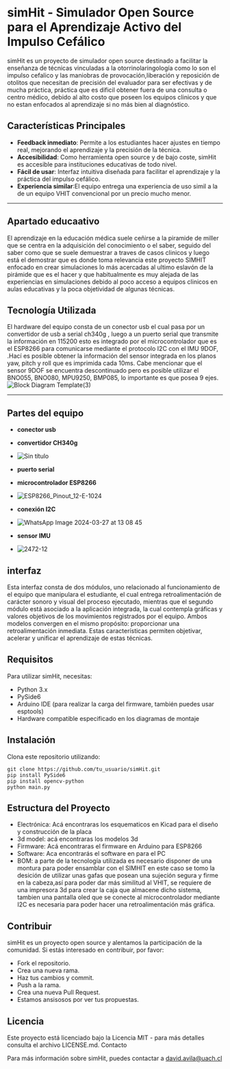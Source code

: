  # simHit - Simulador Open Source para el Aprendizaje Activo del Impulso Cefálico

simHit es un proyecto de simulador open source destinado a facilitar la enseñanza de técnicas vinculadas a la otorrinolaringología como lo son el impulso cefalico y las maniobras de provocación,liberación y reposición de otolitos que necesitan de precisión del evaluador para ser efectivas y de mucha práctica, práctica que es dificil obtener fuera de una consulta o centro médico, debido al alto costo que poseen los equipos clinicos y que no estan enfocados al aprendizaje si no más bien al diagnóstico. 

## Características Principales

- **Feedback inmediato**: Permite a los estudiantes hacer ajustes en tiempo real, mejorando el aprendizaje y la precisión de la técnica.
- **Accesibilidad**: Como herramienta open source y de bajo coste, simHit es accesible para instituciones educativas de todo nivel.
- **Fácil de usar**: Interfaz intuitiva diseñada para facilitar el aprendizaje y la práctica del impulso cefálico.
- **Experiencia similar**:El equipo entrega una experiencia de uso simil a la de un equipo VHIT convencional por un precio mucho menor.

***
## Apartado educaativo

El aprendizaje en la educación médica suele ceñirse a la piramide de miller que se centra en la adquisición del conocimiento o el saber, seguido del saber como que se suele demuestrar a traves de casos clinicos y luego está el demostrar que es donde toma relevancia este proyecto SIMHIT enfocado en crear simulaciones lo más acercadas al ultimo eslavón de la pirámide que es el hacer y que habitualmente es muy alejada de las experiencias en simulaciones debido al poco acceso a equipos clinicos en aulas educativas y la poca objetividad de algunas técnicas.

## Tecnología Utilizada

El hardware del equipo consta de un conector usb el cual pasa por un convertidor de usb a serial ch340g , luego a un puerto serial que transmite la información en 115200 esto es integrado por el microcontrolador que es el ESP8266 para comunicarse mediante el protocolo I2C con el IMU 9DOF, .Hací es posible obtener la información del sensor integrada en los planos yaw, pitch y roll que es imprimida cada 10ms. Cabe mencionar que el sensor 9DOF se encuentra descontinuado pero es posible utilizar el  BNO055, BNO080, MPU9250, BMP085, lo importante es que posea 9 ejes.
![Block Diagram Template(3)](https://github.com/grarmando/simHit/assets/163556012/36f10f96-244a-4498-96f0-a60ff2b0fa72)





  ***
## Partes del equipo
- **conector usb**
- **convertidor CH340g**
- ![Sin título](https://github.com/grarmando/simHit/assets/163556012/4b2f4bce-e92a-4a6b-a658-4a4ef70f2661)


- **puerto serial**
- **microcontrolador ESP8266**
- ![ESP8266_Pinout_12-E-1024](https://github.com/grarmando/simHit/assets/163556012/89c5a2a2-0fc7-42c6-9651-f76b07c95213)
- **conexión I2C**
- ![WhatsApp Image 2024-03-27 at 13 08 45](https://github.com/grarmando/simHit/assets/163556012/ee20c2c7-bb9d-4bf2-9f42-6480c185cc7c)

- **sensor IMU**
- ![2472-12](https://github.com/grarmando/simHit/assets/163556012/7faa55fc-8fe2-4ff8-978b-bbf3a5db4e96)


## interfaz

Esta interfaz consta de dos módulos, uno relacionado al funcionamiento de el equipo que manipulara el estudiante, el cual entrega retroalimentación de carácter sonoro y visual del  proceso ejecutado, mientras que el segundo módulo está asociado a la aplicación integrada, la cual contempla gráficas y valores objetivos de los movimientos registrados por el equipo. Ambos modelos convergen en el mismo propósito: proporcionar una retroalimentación inmediata. Estas características permiten objetivar, acelerar y unificar el aprendizaje de estas técnicas.

## Requisitos

Para utilizar simHit, necesitas:

- Python 3.x
- PySide6
- Arduino IDE (para realizar la carga del firmware, también puedes usar esptools)
- Hardware compatible especificado en los diagramas de montaje

## Instalación

Clona este repositorio utilizando:

```
git clone https://github.com/tu_usuario/simHit.git
pip install PySide6
pip install opencv-python
python main.py
```



## Estructura del Proyecto

- Electrónica: Acá encontraras los esquematicos en Kicad para el diseño y construcción de la placa 
- 3d model: acá encontraras los modelos 3d
- Firmware: Acá encontraras el firmware en Arduino para ESP8266
- Software: Aca encontrarás el software en para el PC
- BOM: a parte de la tecnología utilizada es necesario disponer de una montura para poder ensamblar con el SIMHIT en este caso se tomo la desición de utilizar unas gafas que posean una sujeción segura y firme en la cabeza,así para poder dar más similitud al VHIT, se requiere de una impresora 3d para crear la caja que almacene dicho sistema, tambien una pantalla oled que se conecte al microcontrolador mediante  I2C es necesaria para poder hacer una retroalimentación más gráfica.



## Contribuir

simHit es un proyecto open source y alentamos la participación de la comunidad. Si estás interesado en contribuir, por favor:

- Fork el repositorio.
- Crea una nueva rama.
- Haz tus cambios y commit.
- Push a la rama.
- Crea una nueva Pull Request.
- Estamos ansisosos por ver tus propuestas.

## Licencia

Este proyecto está licenciado bajo la Licencia MIT - para más detalles consulta el archivo LICENSE.md.
Contacto

Para más información sobre simHit, puedes contactar a david.avila@uach.cl
